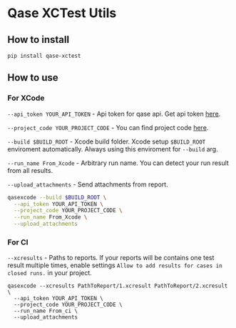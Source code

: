 # Qase XCTest Utils

## How to install

`pip install qase-xctest`

## How to use

### For XCode

`--api_token YOUR_API_TOKEN` - Api token for qase api. Get api token [here](https://app.qase.io/user/api/token).

`--project_code YOUR_PROJECT_CODE` - You can find project code [here](https://app.qase.io/projects).

`--build $BUILD_ROOT` - Xcode build folder. Xcode setup `$BUILD_ROOT` enviroment automatically. 
Always using this enviroment for `--build` arg.

`--run_name From_Xcode` - Arbitrary run name. You can detect your run result from all results.

`--upload_attachments` - Send attachments from report.

```bash
qasexcode --build $BUILD_ROOT \
  --api_token YOUR_API_TOKEN \
  --project_code YOUR_PROJECT_CODE \
  --run_name From_Xcode \
  --upload_attachments
```

### For CI

`--xcresults` - Paths to reports. If your reports will be contains one test result multiple times, enable settings `Allow to add results for cases in closed runs.` in your project.


```base
qasexcode --xcresults PathToReport/1.xcresult PathToReport/2.xcresult \
  --api_token YOUR_API_TOKEN \
  --project_code YOUR_PROJECT_CODE \
  --run_name From_ci \
  --upload_attachments
```